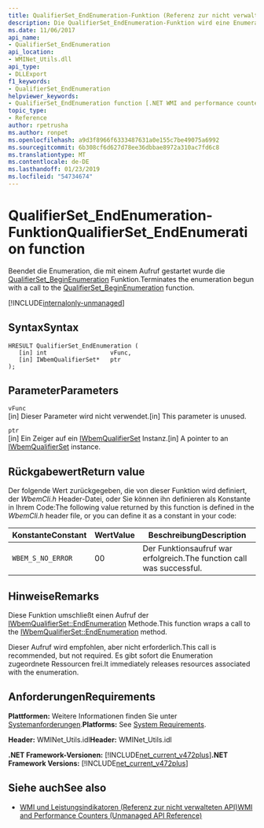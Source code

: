 ```yaml
---
title: QualifierSet_EndEnumeration-Funktion (Referenz zur nicht verwalteten API)
description: Die QualifierSet_EndEnumeration-Funktion wird eine Enumeration beendet.
ms.date: 11/06/2017
api_name:
- QualifierSet_EndEnumeration
api_location:
- WMINet_Utils.dll
api_type:
- DLLExport
f1_keywords:
- QualifierSet_EndEnumeration
helpviewer_keywords:
- QualifierSet_EndEnumeration function [.NET WMI and performance counters]
topic_type:
- Reference
author: rpetrusha
ms.author: ronpet
ms.openlocfilehash: a9d3f8966f6333487631a0e155c7be49075a6992
ms.sourcegitcommit: 6b308cf6d627d78ee36dbbae8972a310ac7fd6c8
ms.translationtype: MT
ms.contentlocale: de-DE
ms.lasthandoff: 01/23/2019
ms.locfileid: "54734674"
---
```

# <a name="qualifiersetendenumeration-function"></a><span data-ttu-id="54ffb-103">QualifierSet_EndEnumeration-Funktion</span><span class="sxs-lookup"><span data-stu-id="54ffb-103">QualifierSet_EndEnumeration function</span></span>
<span data-ttu-id="54ffb-104">Beendet die Enumeration, die mit einem Aufruf gestartet wurde die [QualifierSet_BeginEnumeration](qualifierset-beginenumeration.md) Funktion.</span><span class="sxs-lookup"><span data-stu-id="54ffb-104">Terminates the enumeration begun with a call to the [QualifierSet_BeginEnumeration](qualifierset-beginenumeration.md) function.</span></span>  

[!INCLUDE[internalonly-unmanaged](../../../../includes/internalonly-unmanaged.md)]
  
## <a name="syntax"></a><span data-ttu-id="54ffb-105">Syntax</span><span class="sxs-lookup"><span data-stu-id="54ffb-105">Syntax</span></span>  
  
```  
HRESULT QualifierSet_EndEnumeration (
   [in] int                  vFunc, 
   [in] IWbemQualifierSet*   ptr
); 
```  

## <a name="parameters"></a><span data-ttu-id="54ffb-106">Parameter</span><span class="sxs-lookup"><span data-stu-id="54ffb-106">Parameters</span></span>

`vFunc`  
<span data-ttu-id="54ffb-107">[in] Dieser Parameter wird nicht verwendet.</span><span class="sxs-lookup"><span data-stu-id="54ffb-107">[in] This parameter is unused.</span></span>

`ptr`   
<span data-ttu-id="54ffb-108">[in] Ein Zeiger auf ein [IWbemQualifierSet](/windows/desktop/api/wbemcli/nn-wbemcli-iwbemqualifierset) Instanz.</span><span class="sxs-lookup"><span data-stu-id="54ffb-108">[in] A pointer to an [IWbemQualifierSet](/windows/desktop/api/wbemcli/nn-wbemcli-iwbemqualifierset) instance.</span></span>

## <a name="return-value"></a><span data-ttu-id="54ffb-109">Rückgabewert</span><span class="sxs-lookup"><span data-stu-id="54ffb-109">Return value</span></span>

<span data-ttu-id="54ffb-110">Der folgende Wert zurückgegeben, die von dieser Funktion wird definiert, der *WbemCli.h* Header-Datei, oder Sie können ihn definieren als Konstante in Ihrem Code:</span><span class="sxs-lookup"><span data-stu-id="54ffb-110">The following value returned by this function is defined in the *WbemCli.h* header file, or you can define it as a constant in your code:</span></span>

|<span data-ttu-id="54ffb-111">Konstante</span><span class="sxs-lookup"><span data-stu-id="54ffb-111">Constant</span></span>  |<span data-ttu-id="54ffb-112">Wert</span><span class="sxs-lookup"><span data-stu-id="54ffb-112">Value</span></span>  |<span data-ttu-id="54ffb-113">Beschreibung</span><span class="sxs-lookup"><span data-stu-id="54ffb-113">Description</span></span>  |
|---------|---------|---------|
|`WBEM_S_NO_ERROR` | <span data-ttu-id="54ffb-114">0</span><span class="sxs-lookup"><span data-stu-id="54ffb-114">0</span></span> | <span data-ttu-id="54ffb-115">Der Funktionsaufruf war erfolgreich.</span><span class="sxs-lookup"><span data-stu-id="54ffb-115">The function call was successful.</span></span>  |
  
## <a name="remarks"></a><span data-ttu-id="54ffb-116">Hinweise</span><span class="sxs-lookup"><span data-stu-id="54ffb-116">Remarks</span></span>

<span data-ttu-id="54ffb-117">Diese Funktion umschließt einen Aufruf der [IWbemQualifierSet::EndEnumeration](/windows/desktop/api/wbemcli/nf-wbemcli-iwbemqualifierset-endenumeration) Methode.</span><span class="sxs-lookup"><span data-stu-id="54ffb-117">This function wraps a call to the [IWbemQualifierSet::EndEnumeration](/windows/desktop/api/wbemcli/nf-wbemcli-iwbemqualifierset-endenumeration) method.</span></span>

<span data-ttu-id="54ffb-118">Dieser Aufruf wird empfohlen, aber nicht erforderlich.</span><span class="sxs-lookup"><span data-stu-id="54ffb-118">This call is recommended, but not required.</span></span> <span data-ttu-id="54ffb-119">Es gibt sofort die Enumeration zugeordnete Ressourcen frei.</span><span class="sxs-lookup"><span data-stu-id="54ffb-119">It immediately releases resources associated with the enumeration.</span></span>

## <a name="requirements"></a><span data-ttu-id="54ffb-120">Anforderungen</span><span class="sxs-lookup"><span data-stu-id="54ffb-120">Requirements</span></span>  

<span data-ttu-id="54ffb-121">**Plattformen:** Weitere Informationen finden Sie unter [Systemanforderungen](../../../../docs/framework/get-started/system-requirements.md).</span><span class="sxs-lookup"><span data-stu-id="54ffb-121">**Platforms:** See [System Requirements](../../../../docs/framework/get-started/system-requirements.md).</span></span>  
  
<span data-ttu-id="54ffb-122">**Header:** WMINet_Utils.idl</span><span class="sxs-lookup"><span data-stu-id="54ffb-122">**Header:** WMINet_Utils.idl</span></span>  
  
<span data-ttu-id="54ffb-123">**.NET Framework-Versionen:** [!INCLUDE[net_current_v472plus](../../../../includes/net-current-v472plus.md)]</span><span class="sxs-lookup"><span data-stu-id="54ffb-123">**.NET Framework Versions:** [!INCLUDE[net_current_v472plus](../../../../includes/net-current-v472plus.md)]</span></span>  
  
## <a name="see-also"></a><span data-ttu-id="54ffb-124">Siehe auch</span><span class="sxs-lookup"><span data-stu-id="54ffb-124">See also</span></span>
- [<span data-ttu-id="54ffb-125">WMI und Leistungsindikatoren (Referenz zur nicht verwalteten API)</span><span class="sxs-lookup"><span data-stu-id="54ffb-125">WMI and Performance Counters (Unmanaged API Reference)</span></span>](index.md)
